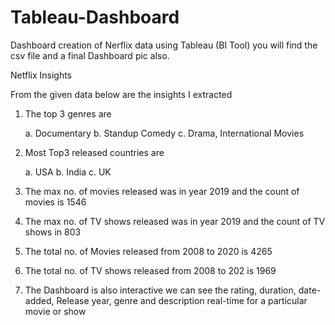 # Tableau-Dashboard
Dashboard creation of Nerflix data using Tableau (BI Tool)
you will find the csv file and a final Dashboard pic also.


Netflix Insights

From the given data below are the insights I extracted

1.	The top 3 genres are

    a.	Documentary
    b.	Standup Comedy
    c.	Drama, International Movies
3.	Most Top3 released countries are

    a.	USA
    b.	India
    c.	UK
5.	The max no. of movies released was in year 2019 and the count of movies is 1546
6.	The max no. of TV shows released was in year 2019 and the count of TV shows in 803
7.	The total no. of Movies released from 2008 to 2020 is 4265
8.	The total no. of TV shows released from 2008 to 202 is 1969
9.	The Dashboard is also interactive we can see the rating, duration, date-added, Release year, genre and description real-time for a particular movie or show
